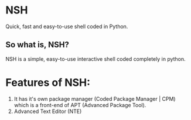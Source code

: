 # NSH
Quick, fast and easy-to-use shell coded in Python.

## So what is, NSH?<br>
NSH is a simple, easy-to-use interactive shell coded completely in python. 

# Features of NSH:
1. It has it's own package manager (Coded Package Manager | CPM) which is a front-end of APT (Advanced Package Tool).<br>
2. Advanced Text Editor (NTE)
